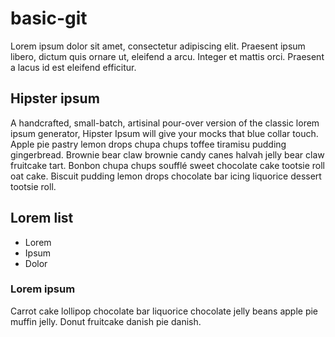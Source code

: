 # basic-git

Lorem ipsum dolor sit amet, consectetur adipiscing elit. Praesent ipsum libero, dictum quis ornare ut, eleifend a arcu. Integer et mattis orci. Praesent a lacus id est eleifend efficitur.

## Hipster ipsum
A handcrafted, small-batch, artisinal pour-over version of the classic lorem ipsum generator, Hipster Ipsum will give your mocks that blue collar touch.
Apple pie pastry lemon drops chupa chups toffee tiramisu pudding gingerbread. Brownie bear claw brownie candy canes halvah jelly bear claw fruitcake tart. Bonbon chupa chups soufflé sweet chocolate cake tootsie roll oat cake. Biscuit pudding lemon drops chocolate bar icing liquorice dessert tootsie roll.

## Lorem list

- Lorem
- Ipsum
- Dolor

### Lorem ipsum

Carrot cake lollipop chocolate bar liquorice chocolate jelly beans apple pie muffin jelly. Donut fruitcake danish pie danish.
